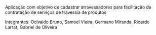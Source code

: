 Aplicação com objetivo de cadastrar atravessadores para facilitação da contratação de serviços de travessia de produtos

Integrantes: Ocivaldo Bruno, Samoel Vieira, Germano Miranda, Ricardo Larrat, Gabriel de Oliveira
